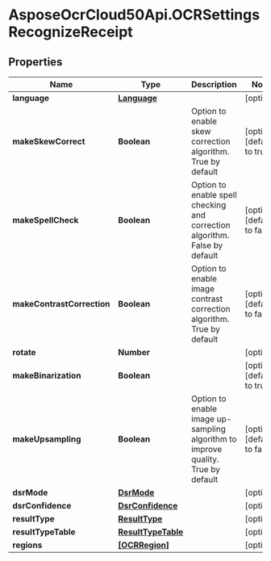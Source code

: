 # AsposeOcrCloud50Api.OCRSettingsRecognizeReceipt

## Properties

Name | Type | Description | Notes
------------ | ------------- | ------------- | -------------
**language** | [**Language**](Language.md) |  | [optional] 
**makeSkewCorrect** | **Boolean** | Option to enable skew correction algorithm. True by default | [optional] [default to true]
**makeSpellCheck** | **Boolean** | Option to enable spell checking and correction algorithm. False by default | [optional] [default to false]
**makeContrastCorrection** | **Boolean** | Option to enable image contrast correction algorithm. True by default | [optional] [default to false]
**rotate** | **Number** |  | [optional] 
**makeBinarization** | **Boolean** |  | [optional] [default to true]
**makeUpsampling** | **Boolean** | Option to enable image up-sampling algorithm to improve quality. True by default | [optional] [default to false]
**dsrMode** | [**DsrMode**](DsrMode.md) |  | [optional] 
**dsrConfidence** | [**DsrConfidence**](DsrConfidence.md) |  | [optional] 
**resultType** | [**ResultType**](ResultType.md) |  | [optional] 
**resultTypeTable** | [**ResultTypeTable**](ResultTypeTable.md) |  | [optional] 
**regions** | [**[OCRRegion]**](OCRRegion.md) |  | [optional] 



